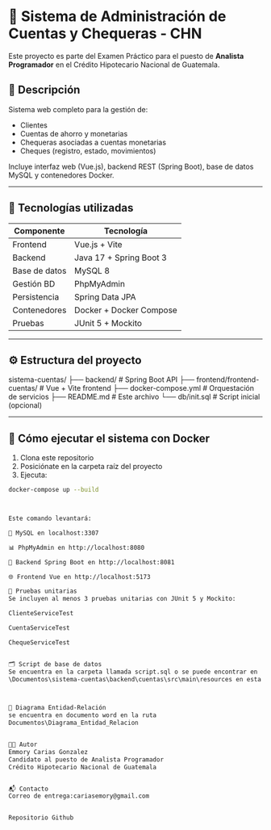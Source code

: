 # 🏦 Sistema de Administración de Cuentas y Chequeras - CHN

Este proyecto es parte del Examen Práctico para el puesto de **Analista Programador** en el Crédito Hipotecario Nacional de Guatemala.

## 📌 Descripción

Sistema web completo para la gestión de:

- Clientes
- Cuentas de ahorro y monetarias
- Chequeras asociadas a cuentas monetarias
- Cheques (registro, estado, movimientos)

Incluye interfaz web (Vue.js), backend REST (Spring Boot), base de datos MySQL y contenedores Docker.

---

## 🚀 Tecnologías utilizadas

| Componente    | Tecnología               |
|---------------|---------------------------|
| Frontend      | Vue.js + Vite             |
| Backend       | Java 17 + Spring Boot 3   |
| Base de datos | MySQL 8                   |
| Gestión BD    | PhpMyAdmin                |
| Persistencia  | Spring Data JPA           |
| Contenedores  | Docker + Docker Compose   |
| Pruebas       | JUnit 5 + Mockito         |

---

## ⚙️ Estructura del proyecto

sistema-cuentas/ ├── backend/ # Spring Boot API ├── frontend/frontend-cuentas/ # Vue + Vite frontend ├── docker-compose.yml # Orquestación de servicios ├── README.md # Este archivo └── db/init.sql # Script inicial (opcional)



---

## 🐳 Cómo ejecutar el sistema con Docker

1. Clona este repositorio
2. Posiciónate en la carpeta raíz del proyecto
3. Ejecuta:

```bash
docker-compose up --build



Este comando levantará:

🔁 MySQL en localhost:3307

📊 PhpMyAdmin en http://localhost:8080

🧠 Backend Spring Boot en http://localhost:8081

🌐 Frontend Vue en http://localhost:5173

🧪 Pruebas unitarias
Se incluyen al menos 3 pruebas unitarias con JUnit 5 y Mockito:

ClienteServiceTest

CuentaServiceTest

ChequeServiceTest


🗂️ Script de base de datos
Se encuentra en la carpeta llamada script.sql o se puede encontrar en
\Documentos\sistema-cuentas\backend\cuentas\src\main\resources en esta ruta se genera automaticamente



🧭 Diagrama Entidad-Relación
se encuentra en documento word en la ruta
Documentos\Diagrama_Entidad_Relacion


👨‍💻 Autor
Emmory Carias Gonzalez
Candidato al puesto de Analista Programador
Crédito Hipotecario Nacional de Guatemala


📬 Contacto
Correo de entrega:cariasemory@gmail.com


Repositorio Github
